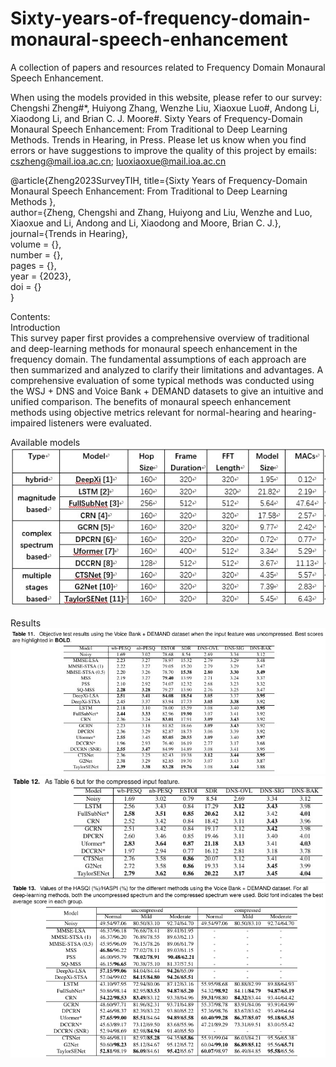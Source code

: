 # Sixty-years-of-frequency-domain-monaural-speech-enhancement
A collection of papers and resources related to Frequency Domain Monaural Speech Enhancement. 

When using the models provided in this website, please refer to our survey:<br>
Chengshi Zheng#*, Huiyong Zhang, Wenzhe Liu, Xiaoxue Luo#, Andong Li, Xiaodong Li, and Brian C. J. Moore#. Sixty Years of Frequency-Domain Monaural Speech Enhancement: From Traditional to Deep Learning Methods. Trends in Hearing, in Press.
Please let us know when you find errors or have suggestions to improve the quality of this project by emails: cszheng@mail.ioa.ac.cn; luoxiaoxue@mail.ioa.ac.cn 

@article{Zheng2023SurveyTIH,
    title={Sixty Years of Frequency-Domain Monaural Speech Enhancement: From Traditional to Deep Learning Methods },<br>
    author={Zheng, Chengshi and Zhang, Huiyong and Liu, Wenzhe and Luo, Xiaoxue and Li, Andong and Li, Xiaodong and Moore, Brian C. J.},<br>
journal={Trends in Hearing},<br>
volume = {},<br>
number = {},<br>
pages = {},<br>
year = {2023},<br>
doi = {}<br>
}<br>

Contents:<br>
Introduction<br>
This survey paper first provides a comprehensive overview of traditional and deep-learning methods for monaural speech enhancement in the frequency domain. The fundamental assumptions of each approach are then summarized and analyzed to clarify their limitations and advantages. A comprehensive evaluation of some typical methods was conducted using the WSJ + DNS and Voice Bank + DEMAND datasets to give an intuitive and unified comparison. The benefits of monaural speech enhancement methods using objective metrics relevant for normal-hearing and hearing-impaired listeners were evaluated.

Available models<br>
![image](Figure/t1.jpg)

Results<br>
![image](Figure/t11.jpg)
![image](Figure/t12.jpg)
![image](Figure/t13.png)
